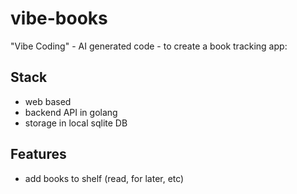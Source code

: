 # vibe-books

"Vibe Coding" - AI generated code - to create a book tracking app:

## Stack

- web based
- backend API in golang
- storage in local sqlite DB

## Features

- add books to shelf (read, for later, etc)
